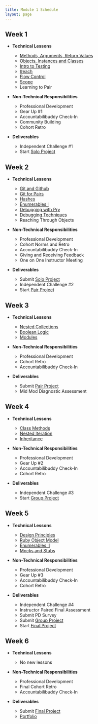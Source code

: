 ```yaml
---
title: Module 1 Schedule
layout: page
---
```


## Week 1

* **Technical Lessons**
  * [Methods, Arguments, Return Values](./lessons/methods_and_return_values)
  * [Objects, Instances and Classes](./lessons/objects_classes_instances)
  * [Intro to Testing](./lessons/intro_to_testing)
  * [#each](./lessons/each)
  * [Flow Control](./lessons/flow_control)
  * [Scope](./lessons/scope)
  * Learning to Pair

* **Non-Technical Responsibilities**
  * Professional Development
  * Gear Up #1
  * Accountabilibuddy Check-In
  * Community Building
  * Cohort Retro

* **Deliverables**
  * Independent Challenge #1
  * Start [Solo Project](./projects/war_or_peace)

## Week 2

  * **Technical Lessons**
    * [Git and Github](./lessons/git_and_github)
    * [Git for Pairs](./lessons/git_for_pairs)
    * [Hashes](./lessons/introducing_hashes)
    * [Enumerables I](./lessons/enumerables_i)
    * [Debugging with Pry](./lessons/debugging_with_pry)
    * [Debugging Techniques](./lessons/debugging_techniques)
    * Reaching Through Objects

  * **Non-Technical Responsibilities**
    * Professional Development
    * Cohort Norms and Retro
    * Accountabilibuddy Check-In
    * Giving and Receiving Feedback
    * One on One Instructor Meeting

  * **Deliverables**
    * Submit [Solo Project](./projects/war_or_peace)
    * Independent Challenge #2
    * Start [Pair Project](./connect_four)

## Week 3

  * **Technical Lessons**
    * [Nested Collections](./lessons/nested_collections)
    * [Boolean Logic](./lessons/boolean_logic)
    * [Modules](./lessons/modules)

  * **Non-Technical Responsibilities**
    * Professional Development
    * Cohort Retro
    * Accountabilibuddy Check-In

  * **Deliverables**
    * Submit [Pair Project](./connect_four)
    * Mid Mod Diagnostic Assessment

<!--
    * Start [Winter Break Assignments](./winter_2111)

## Winter Break

  * **Deliverables**
    * Submit [Winter Break Assignments](./winter_2111)
-->

## Week 4

  * **Technical Lessons**
    * [Class Methods](./lessons/class_methods)
    * [Nested Iteration](./lessons/nested_iteration)
    * [Inheritance](./lessons/inheritance)

  * **Non-Technical Responsibilities**
    * Professional Development
    * Gear Up #2
    * Accountabilibuddy Check-In
    * Cohort Retro

  * **Deliverables**
    * Independent Challenge #3
    * Start [Group Project](./projects/black_thursday)

## Week 5

  * **Technical Lessons**
    * [Design Principles](./lessons/design_principles)
    * [Ruby Object Model](./lessons/ruby_object_model)
    * [Enumerables II](./lessons/enumerables_ii)
    * [Mocks and Stubs](./lessons/mocks_stubs)

  * **Non-Technical Responsibilities**
    * Professional Development
    * Gear Up #3
    * Accountabilibuddy Check-In
    * Cohort Retro

  * **Deliverables**
    * Independent Challenge #4
    * Instructor Paired Final Assessment
    * Submit PD Survey
    * Submit [Group Project](./projects/black_thursday)
    * Start [Final Project](./projects/night_writer)

## Week 6

  * **Technical Lessons**
    * No new lessons

  * **Non-Technical Responsibilities**
    * Professional Development
    * Final Cohort Retro
    * Accountabilibuddy Check-In

  * **Deliverables**
    * Submit [Final Project](./projects/night_writer)
    * [Portfolio](./portfolios)
